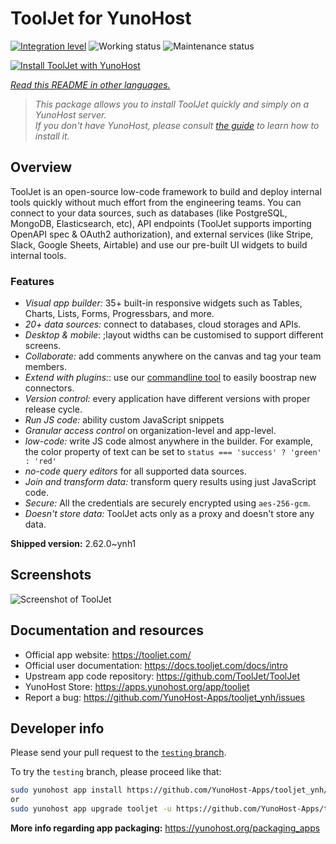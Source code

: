 <!--
N.B.: This README was automatically generated by <https://github.com/YunoHost/apps/tree/master/tools/readme_generator>
It shall NOT be edited by hand.
-->

# ToolJet for YunoHost

[![Integration level](https://dash.yunohost.org/integration/tooljet.svg)](https://ci-apps.yunohost.org/ci/apps/tooljet/) ![Working status](https://ci-apps.yunohost.org/ci/badges/tooljet.status.svg) ![Maintenance status](https://ci-apps.yunohost.org/ci/badges/tooljet.maintain.svg)

[![Install ToolJet with YunoHost](https://install-app.yunohost.org/install-with-yunohost.svg)](https://install-app.yunohost.org/?app=tooljet)

*[Read this README in other languages.](./ALL_README.md)*

> *This package allows you to install ToolJet quickly and simply on a YunoHost server.*  
> *If you don't have YunoHost, please consult [the guide](https://yunohost.org/install) to learn how to install it.*

## Overview

ToolJet is an open-source low-code framework to build and deploy internal tools quickly without much effort from the engineering teams. You can connect to your data sources, such as databases (like PostgreSQL, MongoDB, Elasticsearch, etc), API endpoints (ToolJet supports importing OpenAPI spec & OAuth2 authorization), and external services (like Stripe, Slack, Google Sheets, Airtable) and use our pre-built UI widgets to build internal tools.

### Features

- *Visual app builder:* 35+ built-in responsive widgets such as Tables, Charts, Lists, Forms, Progressbars, and more.
- *20+ data sources:* connect to databases, cloud storages and APIs.
- *Desktop & mobile*: ;layout widths can be customised to support different screens. 
- *Collaborate:* add comments anywhere on the canvas and tag your team members.
- *Extend with plugins:*: use our [commandline tool](https://www.npmjs.com/package/tooljet) to easily boostrap new connectors.
- *Version control:* every application have different versions with proper release cycle.
- *Run JS code:* ability custom JavaScript snippets
- *Granular access control* on organization-level and app-level.
- *low-code:* write JS code almost anywhere in the builder. For example, the color property of text can be set to `status === 'success' ? 'green' : 'red'`
- *no-code query editors* for all supported data sources.
- *Join and transform data:* transform query results using just JavaScript code. 
- *Secure:* All the credentials are securely encrypted using `aes-256-gcm`.
- *Doesn't store data:* ToolJet acts only as a proxy and doesn't store any data.


**Shipped version:** 2.62.0~ynh1

## Screenshots

![Screenshot of ToolJet](./doc/screenshots/example.png)

## Documentation and resources

- Official app website: <https://tooljet.com/>
- Official user documentation: <https://docs.tooljet.com/docs/intro>
- Upstream app code repository: <https://github.com/ToolJet/ToolJet>
- YunoHost Store: <https://apps.yunohost.org/app/tooljet>
- Report a bug: <https://github.com/YunoHost-Apps/tooljet_ynh/issues>

## Developer info

Please send your pull request to the [`testing` branch](https://github.com/YunoHost-Apps/tooljet_ynh/tree/testing).

To try the `testing` branch, please proceed like that:

```bash
sudo yunohost app install https://github.com/YunoHost-Apps/tooljet_ynh/tree/testing --debug
or
sudo yunohost app upgrade tooljet -u https://github.com/YunoHost-Apps/tooljet_ynh/tree/testing --debug
```

**More info regarding app packaging:** <https://yunohost.org/packaging_apps>
